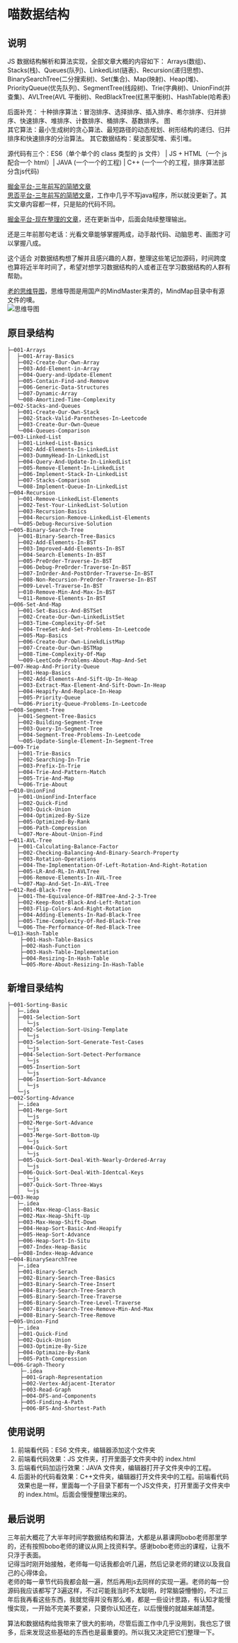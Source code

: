 # 喵数据结构

## 说明

JS 数据结构解析和算法实现，全部文章大概的内容如下：
Arrays(数组)、Stacks(栈)、Queues(队列)、LinkedList(链表)、Recursion(递归思想)、BinarySearchTree(二分搜索树)、Set(集合)、Map(映射)、Heap(堆)、PriorityQueue(优先队列)、SegmentTree(线段树)、Trie(字典树)、UnionFind(并查集)、AVLTree(AVL 平衡树)、RedBlackTree(红黑平衡树)、HashTable(哈希表)

后面补充：
十种排序算法：冒泡排序、选择排序、插入排序、希尔排序、归并排序、快速排序、堆排序、计数排序、桶排序、基数排序。
图  
其它算法：最小生成树的贪心算法、最短路径的动态规划、树形结构的递归、归并排序和快速排序的分治算法。
其它数据结构：斐波那契堆、索引堆。

源代码有三个：ES6（单个单个的 class 类型的 js 文件） | JS + HTML（一个 js 配合一个 html）| JAVA (一个一个的工程) | C++ (一个一个的工程，排序算法部分含js代码)

[掘金平台-三年前写的简陋文章](https://juejin.im/user/5c4ad8b85188252d3b3e3c9e)  
[思否平台-三年前写的简陋文章](https://segmentfault.com/u/aiyodiao/articles)，工作中几乎不写java程序，所以就没更新了。其实文章内容都一样，只是贴的代码不同。 

[掘金平台-现在整理的文章](https://juejin.cn/column/7077906210686828557)，还在更新当中，后面会陆续整理输出。

还是三年前那句老话：光看文章能够掌握两成，动手敲代码、动脑思考、画图才可以掌握八成。

这个适合 对数据结构想了解并且感兴趣的人群，整理这些笔记加源码，时间跨度也算将近半年时间了，希望对想学习数据结构的人或者正在学习数据结构的人群有帮助。

[老的思维导图](https://www.edrawsoft.cn/viewer/public/s/7b2f1941621489)，思维导图是用国产的MindMaster来弄的，MindMap目录中有源文件的噢。  
![思维导图](./IMAGES/png/2.jpg)

## 原目录结构

```
├─001-Arrays
│  ├─001-Array-Basics
│  ├─002-Create-Our-Own-Array
│  ├─003-Add-Element-in-Array
│  ├─004-Query-and-Update-Element
│  ├─005-Contain-Find-and-Remove
│  ├─006-Generic-Data-Structures
│  ├─007-Dynamic-Array
│  └─008-Amortized-Time-Complexity
├─002-Stacks-and-Queues
│  ├─001-Create-Our-Own-Stack
│  ├─002-Stack-Valid-Parentheses-In-Leetcode
│  ├─003-Create-Our-Own-Queue
│  └─004-Queues-Comparison
├─003-Linked-List
│  ├─001-Linked-List-Basics
│  ├─002-Add-Elements-In-LinkedList
│  ├─003-DummyHead-In-LinkedList
│  ├─004-Query-And-Update-In-LinkedList
│  ├─005-Remove-Element-In-LinkedList
│  ├─006-Implement-Stack-In-LinkedList
│  ├─007-Stacks-Comparison
│  └─008-Implement-Queue-In-LinkedList
├─004-Recursion
│  ├─001-Remove-LinkedList-Elements
│  ├─002-Test-Your-LinkedList-Solution
│  ├─003-Recursion-Basics
│  ├─004-Recursion-Remove-LinkedList-Elements
│  └─005-Debug-Recursive-Solution
├─005-Binary-Search-Tree
│  ├─001-Binary-Search-Tree-Basics
│  ├─002-Add-Elements-In-BST
│  ├─003-Improved-Add-Elements-In-BST
│  ├─004-Search-Elements-In-BST
│  ├─005-PreOrder-Traverse-In-BST
│  ├─006-Debug-PreOrder-Traverse-In-BST
│  ├─007-InOrder-And-PostOrder-Traverse-In-BST
│  ├─008-Non-Recursion-PreOrder-Traverse-In-BST
│  ├─009-Level-Traverse-In-BST
│  ├─010-Remove-Min-And-Max-In-BST
│  └─011-Remove-Elements-In-BST
├─006-Set-And-Map
│  ├─001-Set-Basics-And-BSTSet
│  ├─002-Create-Our-Own-LinkedListSet
│  ├─003-Time-Complexity-Of-Set
│  ├─004-TreeSet-And-Set-Problems-In-Leetcode
│  ├─005-Map-Basics
│  ├─006-Create-Our-Own-LinekdListMap
│  ├─007-Create-Our-Own-BSTMap
│  ├─008-Time-Complexity-Of-Map
│  └─009-LeetCode-Problems-About-Map-And-Set
├─007-Heap-And-Priority-Queue
│  ├─001-Heap-Basics
│  ├─002-Add-Elements-And-Sift-Up-In-Heap
│  ├─003-Extract-Max-Element-And-Sift-Down-In-Heap
│  ├─004-Heapify-And-Replace-In-Heap
│  ├─005-Priority-Queue
│  └─006-Priority-Queue-Problems-In-Leetcode
├─008-Segment-Tree
│  ├─001-Segment-Tree-Basics
│  ├─002-Building-Segment-Tree
│  ├─003-Query-In-Segment-Tree
│  ├─004-Segment-Tree-Problems-In-Leetcode
│  └─005-Update-Single-Element-In-Segment-Tree
├─009-Trie
│  ├─001-Trie-Basics
│  ├─002-Searching-In-Trie
│  ├─003-Prefix-In-Trie
│  ├─004-Trie-And-Pattern-Match
│  ├─005-Trie-And-Map
│  └─006-Trie-About
├─010-UnionFind
│  ├─001-UnionFind-Interface
│  ├─002-Quick-Find
│  ├─003-Quick-Union
│  ├─004-Optimized-By-Size
│  ├─005-Optimized-By-Rank
│  ├─006-Path-Compression
│  └─007-More-About-Union-Find
├─011-AVL-Tree
│  ├─001-Calculating-Balance-Factor
│  ├─002-Checking-Balancing-And-Binary-Search-Property
│  ├─003-Rotation-Operations
│  ├─004-The-Implementation-Of-Left-Rotation-And-Right-Rotation
│  ├─005-LR-And-RL-In-AVLTree
│  ├─006-Remove-Elements-In-AVL-Tree
│  └─007-Map-And-Set-In-AVL-Tree
├─012-Red-Black-Tree
│  ├─001-The-Equivalence-Of-RBTree-And-2-3-Tree
│  ├─002-Keep-Root-Black-And-Left-Rotation
│  ├─003-Flip-Colors-And-Right-Rotation
│  ├─004-Adding-Elements-In-Rad-Black-Tree
│  ├─005-Time-Complexity-Of-Red-Black-Tree
│  └─006-The-Performance-Of-Red-Black-Tree
└─013-Hash-Table
    ├─001-Hash-Table-Basics
    ├─002-Hash-Function
    ├─003-Hash-Table-Implementation
    ├─004-Resizing-In-Hash-Table
    └─005-More-About-Resizing-In-Hash-Table
```

## 新增目录结构

```
├─001-Sorting-Basic    
│  ├─.idea
│  ├─001-Selection-Sort
│  │  └─js
│  ├─002-Selection-Sort-Using-Template
│  │  └─js
│  ├─003-Selection-Sort-Generate-Test-Cases
│  │  └─js
│  ├─004-Selection-Sort-Detect-Performance
│  │  └─js
│  ├─005-Insertion-Sort
│  │  └─js
│  ├─006-Insertion-Sort-Advance
│  │  └─js
│  └─js
├─002-Sorting-Advance
│  ├─.idea
│  ├─001-Merge-Sort
│  │  └─js
│  ├─002-Merge-Sort-Advance
│  │  └─js
│  ├─003-Merge-Sort-Bottom-Up
│  │  └─js
│  ├─004-Quick-Sort
│  │  └─js
│  ├─005-Quick-Sort-Deal-With-Nearly-Ordered-Array
│  │  └─js
│  ├─006-Quick-Sort-Deal-With-Identcal-Keys
│  │  └─js
│  ├─007-Quick-Sort-Three-Ways
│  │  └─js
├─003-Heap
│  ├─.idea
│  ├─001-Max-Heap-Class-Basic
│  ├─002-Max-Heap-Shift-Up
│  ├─003-Max-Heap-Shift-Down
│  ├─004-Heap-Sort-Basic-And-Heapify
│  ├─005-Heap-Sort-Advance
│  ├─006-Heap-Sort-In-Situ
│  ├─007-Index-Heap-Basic
│  ├─008-Index-Heap-Advance
├─004-BinarySearchTree
│  ├─.idea
│  ├─001-Binary-Serach
│  ├─002-Binary-Search-Tree-Basics
│  ├─003-Binary-Search-Tree-Insert
│  ├─004-Binary-Search-Tree-Search
│  ├─005-Binary-Search-Tree-Traverse
│  ├─006-Binary-Search-Tree-Level-Traverse
│  ├─007-Binary-Search-Tree-Remove-Min-And-Max
│  ├─008-Binary-Search-Tree-Remove
├─005-Union-Find
│  ├─.idea
│  ├─001-Quick-Find
│  ├─002-Quick-Union
│  ├─003-Optimize-By-Size
│  ├─004-Optimaize-By-Rank
│  ├─005-Path-Compression
└─006-Graph-Theory
    ├─.idea
    ├─001-Graph-Representation
    ├─002-Vertex-Adjacent-Iterator
    ├─003-Read-Graph
    ├─004-DFS-and-Components
    ├─005-Finding-A-Path
    ├─006-BFS-And-Shortest-Path
```


## 使用说明

1. 前端看代码：ES6 文件夹，编辑器添加这个文件夹
2. 前端看代码效果：JS 文件夹，打开里面子文件夹中的 index.html
3. 后端看代码加运行效果：JAVA 文件夹，编辑器打开子文件夹中的工程。
4. 后面补的代码看效果：C++文件夹，编辑器打开文件夹中的工程。前端看代码效果也是一样，里面每一个子目录下都有一个JS文件夹，打开里面子文件夹中的 index.html。后面会慢慢整理出来的。


## 最后说明

三年前大概花了大半年时间学数据结构和算法，大都是从慕课网bobo老师那里学的，还有按照bobo老师的建议从网上找资料学。感谢bobo老师出的课程，让我不只浮于表面。  
记得当时刚开始接触，老师每一句话我都会听几遍，然后记录老师的建议以及我自己的心得体会。  
老师的每一章节代码我都会敲一遍，然后再用js去同样的实现一遍。老师的每一份源码我应该都写了3遍这样，不过可能我当时不太聪明，时常脑袋懵懵的，不过三年后我再看这些东西，我就觉得并没有那么难，都是一些设计思路，有认知才能慢慢实现，一开始不完美不要紧，只要你认知还在，以后慢慢的就越来越清楚。

算法和数据结构给我带来了很大的影响，尽管后面工作中几乎没用到，我也忘了很多，后来发现这些基础的东西也是最重要的。所以我又决定把它们整理一下。